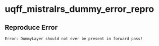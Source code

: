 # uqff_mistralrs_dummy_error_repro

## Reproduce Error

```
Error: DummyLayer should not ever be present in forward pass!
```
